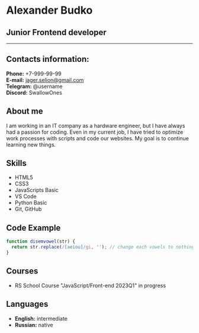 # Alexander Budko
## Junior Frontend developer
___
## Contacts information:
**Phone:** +7-999-99-99  
**E-mail:** jager.selion@gmail.com  
**Telegram:** @username  
**Discord:** SwallowOnes  
## About me
I am working in an IT company as a hardware engineer, but I have always had a passion for coding. Even in my current job, I have tried to optimize work processes with scripts and code our websites. My goal is to continue learning new things.
## Skills
- HTML5
- CSS3
- JavaScripts Basic
- VS Code
- Python Basic
- Git, GitHub
## Code Example
```js
function disemvowel(str) {
  return str.replace(/[aeiou]/gi, ''); // change each vowels to nothing
}
```
## Courses
- RS School Course "JavaScript/Front-end 2023Q1" in progress
## Languages
- **English:** intermediate
- **Russian:** native
